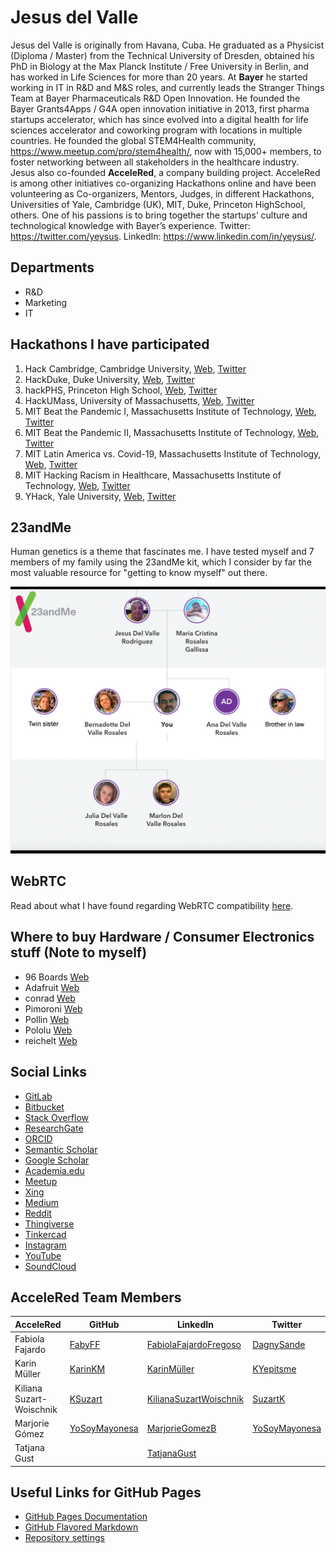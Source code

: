 # Jesus del Valle

Jesus del Valle is originally from Havana, Cuba. He graduated as a Physicist (Diploma / Master) from the Technical University of Dresden, obtained his PhD in Biology at the Max Planck Institute / Free University in Berlin, and has worked in Life Sciences for more than 20 years. At **Bayer** he started working in IT in R&D and M&S roles, and currently leads the Stranger Things Team at Bayer Pharmaceuticals R&D Open Innovation. He founded the Bayer Grants4Apps / G4A open innovation initiative in 2013, first pharma startups accelerator, which has since evolved into a digital health for life sciences accelerator and coworking program with locations in multiple countries. He founded the global STEM4Health community, https://www.meetup.com/pro/stem4health/, now with 15,000+ members, to foster networking between all stakeholders in the healthcare industry. Jesus also co-founded **AcceleRed**, a company building project. AcceleRed is among other initiatives co-organizing Hackathons online and have been volunteering as Co-organizers, Mentors, Judges, in different Hackathons, Universities of Yale, Cambridge (UK), MIT, Duke, Princeton HighSchool, others. One of his passions is to bring together the startups’ culture and technological knowledge with Bayer’s experience. Twitter: https://twitter.com/yeysus. LinkedIn: https://www.linkedin.com/in/yeysus/.

## Departments

- R&D
- Marketing
- IT

## Hackathons I have participated

1. Hack Cambridge, Cambridge University, [Web](https://hackcambridge.com), [Twitter](https://twitter.com/Hack_Cambridge)
2. HackDuke, Duke University, [Web](https://hackduke.org), [Twitter](https://twitter.com/HackDuke)
3. hackPHS, Princeton High School, [Web](https://hackphs.tech), [Twitter](https://twitter.com/theHackPhs)
4. HackUMass, University of Massachusetts, [Web](https://hackumass.com), [Twitter](https://twitter.com/hackumass)
5. MIT Beat the Pandemic I, Massachusetts Institute of Technology, [Web](https://covid19challenge.mit.edu/beat-the-pandemic/), [Twitter](https://twitter.com/MITvsCOVID19)
6. MIT Beat the Pandemic II, Massachusetts Institute of Technology, [Web](https://covid19challenge.mit.edu/beat-the-pandemic-2/), [Twitter](https://twitter.com/MITvsCOVID19)
7. MIT Latin America vs. Covid-19, Massachusetts Institute of Technology, [Web](https://covid19challenge.mit.edu/latam-vs-covid19/), [Twitter](https://twitter.com/MITvsCOVID19)
8. MIT Hacking Racism in Healthcare, Massachusetts Institute of Technology, [Web](https://hackingracism.mit.edu), [Twitter](https://twitter.com/MITHackRacism)
9. YHack, Yale University, [Web](https://www.yhack.org), [Twitter](https://twitter.com/YaleHack)

## 23andMe

Human genetics is a theme that fascinates me. I have tested myself and 7 members of my family using the 23andMe kit, which I consider by far the most valuable resource for "getting to know myself" out there.

![23andMe](images/tree.png)

## WebRTC

Read about what I have found regarding WebRTC compatibility [here](./webrtc.html).

## Where to buy Hardware / Consumer Electronics stuff (Note to myself)

- 96 Boards [Web](https://www.96boards.org/products/ce/)
- Adafruit [Web](https://www.adafruit.com)
- conrad [Web](https://www.conrad.de)
- Pimoroni [Web](https://shop.pimoroni.com)
- Pollin [Web](https://www.pollin.de)
- Pololu [Web](https://www.pololu.com)
- reichelt [Web](https://www.reichelt.de)

## Social Links

- [GitLab](https://gitlab.com/yeysus)
- [Bitbucket](https://bitbucket.org/yeysus/)
- [Stack Overflow](https://stackexchange.com/users/9531598/jesus-del-valle)
- [ResearchGate](https://www.researchgate.net/profile/Jesus_Del_Valle)
- [ORCID](https://orcid.org/0000-0001-5998-6298)
- [Semantic Scholar](https://www.semanticscholar.org/author/J.-Del-Valle/50606902)
- [Google Scholar](https://scholar.google.com/citations?user=_nI0_wMAAAAJ&hl=en)
- [Academia.edu](https://bayer.academia.edu/JesusdelValle)
- [Meetup](https://www.meetup.com/members/45080772/)
- [Xing](https://www.xing.com/profile/Jesus_delValle/cv)
- [Medium](https://medium.com/@yeysus)
- [Reddit](https://www.reddit.com/user/jesusdelvalle/)
- [Thingiverse](https://www.thingiverse.com/yeysus/designs)
- [Tinkercad](https://www.tinkercad.com/users/g8IvGd2EvDb-jesus-del-valle/)
- [Instagram](https://www.instagram.com/jesusdelvaller/)
- [YouTube](https://www.youtube.com/channel/UC2suGh_JaOFOUMs3gg1iIXA)
- [SoundCloud](https://soundcloud.com/yeysus)

## AcceleRed Team Members

| AcceleRed | GitHub | LinkedIn | Twitter |
| --- | --- | --- | --- |
| Fabiola Fajardo | [FabyFF](https://fabyff.github.io) | [FabiolaFajardoFregoso](https://www.linkedin.com/in/fabiola-fajardo-fregoso-74432a19/) | [DagnySande](https://twitter.com/dagnysande) |
| Karin Müller | [KarinKM](https://karinkm.github.io) | [KarinMüller](https://www.linkedin.com/in/karin-müller-078a201a3/) | [KYepitsme](https://twitter.com/KYepitsme) |
| Kiliana Suzart-Woischnik | [KSuzart](https://ksuzart.github.io) | [KilianaSuzartWoischnik](https://www.linkedin.com/in/kiliana-suzart-woischnik-b4353a66/) | [SuzartK](https://twitter.com/suzartk?lang=en) |
| Marjorie Gómez | [YoSoyMayonesa](https://yosoymayonesa.github.io) | [MarjorieGomezB](https://www.linkedin.com/in/marjorie-gomez-mgb/) | [YoSoyMayonesa](https://twitter.com/YoSoyMayonesa) |
| Tatjana Gust | | [TatjanaGust](https://www.linkedin.com/in/tatjana-gust-4b7a0299/) ||

## Useful Links for GitHub Pages

- [GitHub Pages Documentation](https://docs.github.com/categories/github-pages-basics/)
- [GitHub Flavored Markdown](https://guides.github.com/features/mastering-markdown/)
- [Repository settings](https://github.com/yeysus/yeysus.github.io/settings)

